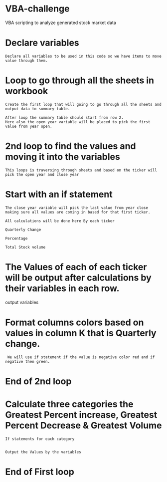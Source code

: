 # VBA-challenge

VBA scripting to analyze generated stock market data

# Declare variables

	Declare all variables to be used in this code so we have items to move value through them.
 
# Loop to go through all the sheets in workbook

	Create the first loop that will going to go through all the sheets and output data to summary table.

	After loop the summary table should start from row 2.
	Here also the open year variable will be placed to pick the first value from year open.

# 2nd loop to find the values and moving it into the variables
	This loops is traversing through sheets and based on the ticker will pick the open year and close year 

# Start with an if statement

	The close year variable will pick the last value from year close making sure all values are coming in based for that first ticker.

	All calculations will be done here By each ticker 

	Quarterly Change

	Percentage
			
	Total Stock volume 

# The Values of each of each ticker will be output after calculations by their variables in each row.
  output variables


# Format columns colors based on values in column K that is Quarterly change.
	 We will use if statement if the value is negative color red and if negative then green.

# End of 2nd loop 


# Calculate three categories the Greatest Percent increase, Greatest Percent Decrease & Greatest Volume 

 	If statements for each category


	Output the Values by the variables


# End of First loop







   
